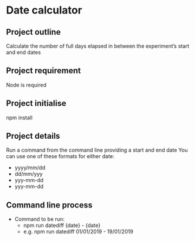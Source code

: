 # Date calculator
## Project outline

Calculate the number of full days elapsed in between the experiment’s start and end dates

## Project requirement

Node is required

## Project initialise

npm install

## Project details

Run a command from the command line providing a start and end date
You can use one of these formats for either date:
- yyyy/mm/dd
- dd/mm/yyy
- yyy-mm-dd
- yyy-mm-dd 

## Command line process 

- Command to be run:
    - npm run datediff {date} - {date}
    - e.g. npm run datediff 01/01/2019 - 19/01/2019
